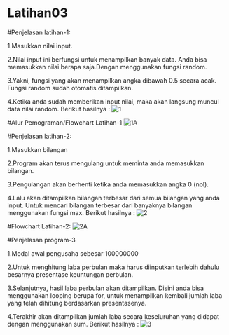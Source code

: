 # Latihan03
#Penjelasan latihan-1:

1.Masukkan nilai input.

2.Nilai input ini berfungsi untuk menampilkan banyak data. Anda bisa memasukkan nilai berapa saja.Dengan menggunakan fungsi random. 

3.Yakni, fungsi yang akan menampilkan angka dibawah 0.5 secara acak. Fungsi random sudah otomatis ditampilkan.

4.Ketika anda sudah memberikan input nilai, maka akan langsung muncul data nilai random. Berikut hasilnya :
![1](https://user-images.githubusercontent.com/60466120/73441598-d450d500-4385-11ea-8867-b3b86feba89f.jpg)

#Alur Pemograman/Flowchart Latihan-1
![1A](https://user-images.githubusercontent.com/60466120/73441600-d450d500-4385-11ea-8f5f-2379218e0b48.png)

#Penjelasan latihan-2:

1.Masukkan bilangan 

2.Program akan terus mengulang untuk meminta anda memasukkan bilangan. 

3.Pengulangan akan berhenti ketika anda memasukkan angka 0 (nol). 

4.Lalu akan ditampilkan bilangan terbesar dari semua bilangan yang anda input. Untuk mencari bilangan terbesar dari banyaknya bilangan menggunakan fungsi max. Berikut hasilnya :
![2](https://user-images.githubusercontent.com/60466120/73441602-d4e96b80-4385-11ea-877d-12cda2447f00.png)

#Flowchart Latihan-2:
![2A](https://user-images.githubusercontent.com/60466120/73441605-d4e96b80-4385-11ea-8087-7e4a5d591d73.png)

#Penjelasan program-3

1.Modal awal pengusaha sebesar 100000000 

2.Untuk menghitung laba perbulan maka harus diinputkan terlebih dahulu besarnya presentase keuntungan perbulan.

3.Selanjutnya, hasil laba perbulan akan ditampilkan. Disini anda bisa menggunakan looping berupa for, untuk menampilkan kembali jumlah laba yang telah dihitung berdasarkan presentasenya. 

4.Terakhir akan ditampilkan jumlah laba secara keseluruhan yang didapat dengan menggunakan sum. Berikut hasilnya :
![3](https://user-images.githubusercontent.com/60466120/73441608-d5820200-4385-11ea-8592-aa4aa673d51f.png)
